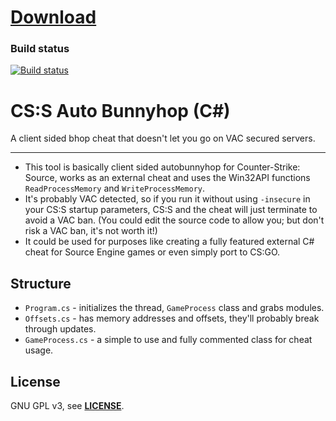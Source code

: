 # [Download](https://github.com/shavitush/cssbhop/releases/latest)

### Build status
[![Build status](https://ci.appveyor.com/api/projects/status/q786xn0q6y83xj7h?svg=true)](https://ci.appveyor.com/project/shavitush/cssbhop)

# CS:S Auto Bunnyhop (C#)
A client sided bhop cheat that doesn't let you go on VAC secured servers.
___

* This tool is basically client sided autobunnyhop for Counter-Strike: Source, works as an external cheat and uses the Win32API functions `ReadProcessMemory` and `WriteProcessMemory`.
* It's probably VAC detected, so if you run it without using `-insecure` in your CS:S startup parameters, CS:S and the cheat will just terminate to avoid a VAC ban. (You could edit the source code to allow you; but don't risk a VAC ban, it's not worth it!)
* It could be used for purposes like creating a fully featured external C# cheat for Source Engine games or even simply port to CS:GO.

Structure
--
* `Program.cs` - initializes the thread, `GameProcess` class and grabs modules.
* `Offsets.cs` - has memory addresses and offsets, they'll probably break through updates.
* `GameProcess.cs` - a simple to use and fully commented class for cheat usage.

License
--
GNU GPL v3, see **[LICENSE](https://github.com/shavitush/cssbhop/blob/master/LICENSE)**.
